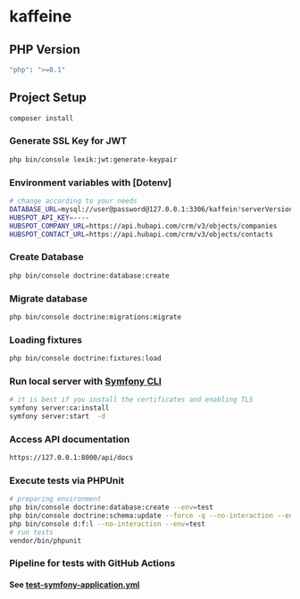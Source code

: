# kaffeine

## PHP Version 

```sh
"php": ">=8.1"
```

## Project Setup

```sh
composer install
```

### Generate SSL Key for JWT

```sh
php bin/console lexik:jwt:generate-keypair
```

### Environment variables with [Dotenv]

```sh
# change according to your needs
DATABASE_URL=mysql://user@password@127.0.0.1:3306/kaffein?serverVersion=mariadb-10.4.6
HUBSPOT_API_KEY=----
HUBSPOT_COMPANY_URL=https://api.hubapi.com/crm/v3/objects/companies
HUBSPOT_CONTACT_URL=https://api.hubapi.com/crm/v3/objects/contacts
```

### Create Database

```sh
php bin/console doctrine:database:create
```

### Migrate database

```sh
php bin/console doctrine:migrations:migrate
```

### Loading fixtures

```sh
php bin/console doctrine:fixtures:load
```

### Run local server with [Symfony CLI](https://symfony.com/download)

```sh
# it is best if you install the certificates and enabling TLS
symfony server:ca:install
symfony server:start  -d
```

### Access API documentation 

```sh
https://127.0.0.1:8000/api/docs
```

### Execute tests via PHPUnit

```sh
# preparing environment
php bin/console doctrine:database:create --env=test
php bin/console doctrine:schema:update --force -q --no-interaction --env=test
php bin/console d:f:l --no-interaction --env=test
# run tests
vendor/bin/phpunit
```

### Pipeline for tests with GitHub Actions

#### See [test-symfony-application.yml](https://github.com/ahmedrabii/hubspot-back/blob/main/.github/workflows/test-symfony-application.yml)
